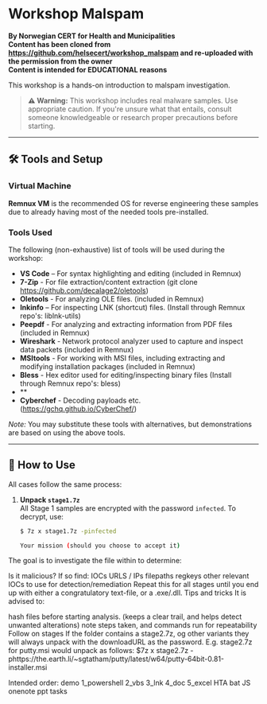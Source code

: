 # Workshop Malspam

**By Norwegian CERT for Health and Municipalities**<br>
**Content has been cloned from https://github.com/helsecert/workshop_malspam and re-uploaded with the permission from the owner**<br>
**Content is intended for EDUCATIONAL reasons**<br>

This workshop is a hands-on introduction to malspam investigation.

> **⚠️ Warning:** This workshop includes real malware samples. Use appropriate caution. If you're unsure what that entails, consult someone knowledgeable or research proper precautions before starting.

---

## 🛠️ Tools and Setup

### Virtual Machine

**Remnux VM** is the recommended OS for reverse engineering these samples due to already having most of the needed tools pre-installed.

### Tools Used

The following (non-exhaustive) list of tools will be used during the workshop:

- **VS Code** – For syntax highlighting and editing (included in Remnux)
- **7-Zip** - For file extraction/content extraction (git clone https://github.com/decalage2/oletools)
- **Oletools** - For analyzing OLE files. (included in Remnux) 
- **lnkinfo** – For inspecting LNK (shortcut) files. (Install through Remnux repo's: liblnk-utils)
- **Peepdf** - For analyzing and extracting information from PDF files (included in Remnux)
- **Wireshark** - Network protocol analyzer used to capture and inspect data packets (included in Remnux)
- **MSItools** - For working with MSI files, including extracting and modifying installation packages (included in Remnux)
- **Bless** - Hex editor used for editing/inspecting binary files (Install through Remnux repo's: bless)
- **
- **Cyberchef** - Decoding payloads etc. (https://gchq.github.io/CyberChef/)

*Note:* You may substitute these tools with alternatives, but demonstrations are based on using the above tools.

---

## 🚀 How to Use

All cases follow the same process:

1. **Unpack `stage1.7z`**  
   All Stage 1 samples are encrypted with the password `infected`. To decrypt, use:
   ```bash
   $ 7z x stage1.7z -pinfected

   Your mission (should you choose to accept it)
The goal is to investigate the file within to determine:

Is it malicious? If so find:
IOCs
URLS / IPs
filepaths
regkeys
other relevant IOCs to use for detection/remediation
Repeat this for all stages until you end up with either a congratulatory text-file, or a .exe/.dll.
Tips and tricks
It is advised to:

hash files before starting analysis. (keeps a clear trail, and helps detect unwanted alterations)
note steps taken, and commands run for repeatability
Follow on stages
If the folder contains a stage2.7z, og other variants they will always unpack with the downloadURL as the password. E.g. stage2.7z for putty.msi would unpack as follows: $7z x stage2.7z -phttps://the.earth.li/~sgtatham/putty/latest/w64/putty-64bit-0.81-installer.msi

Intended order:
demo
1_powershell
2_vbs
3_lnk
4_doc
5_excel
HTA
bat
JS
onenote
ppt
tasks
